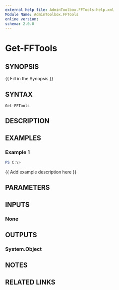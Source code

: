 ```yaml
---
external help file: AdminToolbox.FFTools-help.xml
Module Name: AdminToolbox.FFTools
online version:
schema: 2.0.0
---
```


# Get-FFTools

## SYNOPSIS
{{ Fill in the Synopsis }}

## SYNTAX

```
Get-FFTools
```

## DESCRIPTION


## EXAMPLES

### Example 1
```powershell
PS C:\> 
```

{{ Add example description here }}

## PARAMETERS

## INPUTS

### None

## OUTPUTS

### System.Object
## NOTES

## RELATED LINKS
